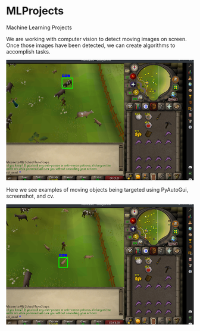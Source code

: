 # MLProjects
Machine Learning Projects

We are working with computer vision to detect moving images on screen. Once those images have been detected, we can create algorithms to accomplish tasks. 

<img src="https://github.com/jdelemos/MLProjects/blob/main/training_data/screenshot_1.png" alt="Tracking Photo Revealed">

Here we see examples of moving objects being targeted using PyAutoGui, screenshot, and cv. 

<img src="https://github.com/jdelemos/MLProjects/blob/main/training_data/screenshot_2.png" alt="Tracking Photo Revealed">
